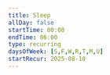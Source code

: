 ```yaml
---
title: Sleep
allDay: false
startTime: 00:00
endTime: 06:00
type: recurring
daysOfWeek: [S,F,W,R,T,M,U]
startRecur: 2025-08-10
---
```

